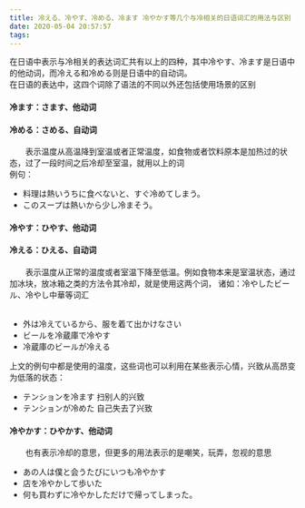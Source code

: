 ```yaml
---
title: 冷える、冷やす、冷める、冷ます 冷やかす等几个与冷相关的日语词汇的用法与区别
date: 2020-05-04 20:57:57
tags:
---
```

在日语中表示与冷相关的表达词汇共有以上的四种，其中冷やす、冷ます是日语中的他动词，而冷える和冷める则是日语中的自动词。
<br>在日语的表达中，这四个词除了语法的不同以外还包括使用场景的区别</br>
#### 冷ます：さます、他动词
#### 冷める：さめる、自动词
　　表示温度从高温降到室温或者正常温度，如食物或者饮料原本是加热过的状态，过了一段时间之后冷却至室温，就用以上的词
<br>例句：</br>
+ 料理は熱いうちに食べないと、すぐ冷めてしまう。
+ このスープは熱いから少し冷まそう。


#### 冷やす：ひやす、他动词
#### 冷える：ひえる、自动词
　　表示温度从正常的温度或者室温下降至低温。例如食物本来是室温状态，通过加冰块，放冰箱之类的方法令其冷却，就是使用这两个词，
诸如：冷やしたビール、冷やし中華等词汇
<br></br>
+ 外は冷えているから、服を着て出かけなさい
+ ビールを冷蔵庫で冷やす
+ 冷蔵庫のビールが冷える

上文的例句中都是使用的温度，这些词也可以利用在某些表示心情，兴致从高昂变为低落的状态：
+ テンションを冷ます 扫别人的兴致
+ テンションが冷めた 自己失去了兴致

#### 冷やかす：ひやかす、他动词
　　也有表示冷却的意思，但更多的用法表示的是嘲笑，玩弄，忽视的意思
+ あの人は僕と会うたびにいつも冷やかす
+ 店を冷やかして歩いた
+ 何も買わずに冷やかしただけで帰ってしまった。